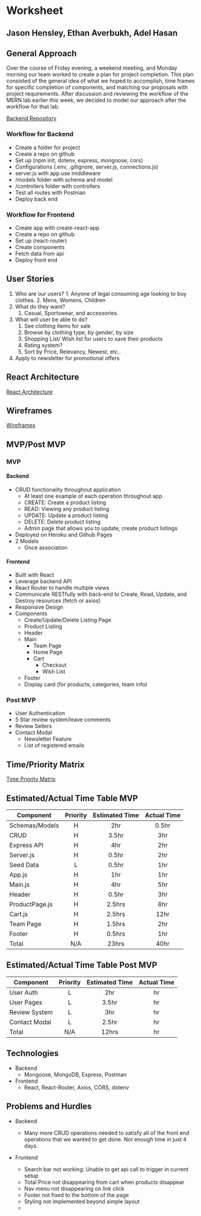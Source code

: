# Worksheet
## Jason Hensley, Ethan Averbukh, Adel Hasan
   
## General Approach

Over the course of Friday evening, a weekend meeting, and Monday morning our team worked to create a plan for project completion. This plan consisted of the general idea of what we hoped to accomplish, time frames for specific completion of components, and matching our proposals with project requirements. After discussion and reviewing the workflow of the MERN lab earlier this week, we decided to model our approach after the workflow for that lab. 

[Backend Repository](https://github.com/Channel4NewsTeam-JAE/eCommerce-backend)

### Workflow for Backend
- Create a folder for project
- Create a repo on github
- Set up (npm init, dotenv, express, mongoose, cors)
- Configurations (.env, .gitignore, server.js, connections.js)
- server.js with app.use middleware
- /models folder with schema and model
- /controllers folder with controllers
- Test all routes with Postman
- Deploy back end

### Workflow for Frontend
- Create app with create-react-app
- Create a repo on github
- Set up (react-router)
- Create components
- Fetch data from api
- Deploy front end



## User Stories
1. Who are our users?
		1. Anyone of legal consuming age looking to buy clothes. 
		2. Mens, Womens, Children
2. What do they want?
	1. Casual, Sportswear, and accessories.
3. What will user be able to do?
	1. See clothing items for sale
	2. Browse by clothing type, by gender, by size
	3. Shopping List/ Wish list for users to save their products
	4. Rating system?
	5. Sort by Price, Relevancy, Newest, etc..
4. Apply to newsletter for promotional offers

## React Architecture
[React Architecture](https://imgur.com/a/TsNnwHO)

## Wireframes
[Wireframes](https://imgur.com/a/jP4JbAC)

## MVP/Post MVP

### MVP
#### Backend
- CRUD functionality throughout application
  - At least one example of each operation throughout app
  - CREATE: Create a product listing
  - READ: Viewing any product listing
  - UPDATE: Update a product listing
  - DELETE: Delete product listing
  - Admin page that allows you to update, create product listings
- Deployed on Heroku and Github Pages
- 2 Models
  - Once association
  
#### Frontend
- Built with React
- Leverage backend API
- React Router to handle multiple views
- Communicate RESTfully with back-end to Create, Read, Update, and Destroy resources (fetch or axios)
- Responsive Design
- Components
  - Create/Update/Delete Listing Page
  - Product Listing
  - Header
  - Main
    - Team Page
    - Home Page
    - Cart
      - Checkout
      - Wish List
  - Footer
  - Display card (for products, categories, team info)


### Post MVP
- User Authentication
- 5 Star review system/leave comments
- Review Sellers
- Contact Modal
  - Newsletter Feature
  - List of registered emails


## Time/Priority Matrix
[Time Priority Matrix](https://imgur.com/ivgNhJY)

## Estimated/Actual Time Table MVP
| Component | Priority | Estimated Time | Actual Time |
| --- | :---: |  :---: | :---: |
| Schemas/Models | H | 2hr | 0.5hr |
| CRUD | H | 3.5hr | 3hr |
| Express API | H | 4hr | 2hr |
| Server.js | H | 0.5hr | 2hr |
| Seed Data | L | 0.5hr | 1hr |
| App.js | H | 1hr|  1hr |
| Main.js | H | 4hr|  5hr |
| Header | H | 0.5hr | 3hr|
| ProductPage.js | H | 2.5hrs|  8hr |
| Cart.js | H | 2.5hrs|  12hr |
| Team Page | H | 1.5hrs|  2hr |
| Footer | H | 0.5hrs|  1hr |
| Total | N/A | 23hrs|  40hr |


## Estimated/Actual Time Table Post MVP
| Component | Priority | Estimated Time | Actual Time |
| --- | :---: |  :---: | :---: |
| User Auth | L | 2hr | hr |
| User Pages | L | 3.5hr | hr |
| Review System | L | 3hr | hr |
| Contact Modal | L | 2.5hr | hr |
| Total | N/A | 12hrs|  hr |


## Technologies
- Backend
  - Mongoose, MongoDB, Express, Postman
- Frontend
  - React, React-Router, Axios, CORS, dotenv

## Problems and Hurdles

- Backend
  - Many more CRUD operations needed to satisfy all of the front end operations that we wanted to get done. Not enough time in just 4 days.
  
- Frontend
  - Search bar not working: Unable to get api call to trigger in current setup
  - Total Price not disappearing from cart when products disappear
  - Nav menu not disappearing on link click
  - Footer not fixed to the bottom of the page
  - Styling not implemented beyond simple layout
  - 
